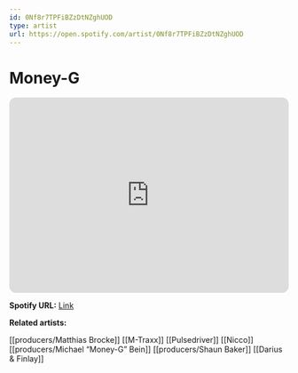 ```yaml
---
id: 0Nf8r7TPFiBZzDtNZghUOD
type: artist
url: https://open.spotify.com/artist/0Nf8r7TPFiBZzDtNZghUOD
---
```

# Money-G

<iframe style="border-radius:12px" src="https://open.spotify.com/embed/artist/0Nf8r7TPFiBZzDtNZghUOD" width="100%" height="352" frameBorder="0" allowfullscreen="" allow="autoplay; clipboard-write; encrypted-media; fullscreen; picture-in-picture" loading="lazy"></iframe>

**Spotify URL:** [Link](https://open.spotify.com/artist/0Nf8r7TPFiBZzDtNZghUOD)

**Related artists:**

[[producers/Matthias Brocke]]
[[M-Traxx]]
[[Pulsedriver]]
[[Nicco]]
[[producers/Michael “Money-G” Bein]]
[[producers/Shaun Baker]]
[[Darius & Finlay]]
